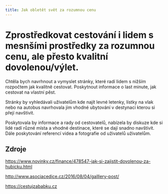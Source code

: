 ```yaml
---
title: Jak obletět svět za rozumnou cenu
---
```


# Zprostředkovat cestování i lidem s mesnšími prostředky za rozumnou cenu, ale přesto kvalitní dovolenou/výlet.

Chtěla bych navrhnout a vymyslet stránky, které radí lidem s nižším rozpočtem jak kvalitně cestovat. Poskytnout informace o last minute, jak cestovat na vlastní pěst.

Stránky by vyhledávali uživatelům kde najít levné letenky, lístky na vlak nebo na autobus navrhovala jim vhodné ubytování v destynaci kterou si přejí navštívit. 

Poskytovala by informace a rady od cestovatelů, nabízela by diskuze kde si lidé radí různé místa a vhodné destinace, které se dají snadno navštívit. Dále poskytování referencí videa a fotografie od uživatelů uživatelům.

## Zdroje

https://www.novinky.cz/finance/478547-jak-si-zajistit-dovolenou-za-hubicku.html

http://www.asociacedice.cz/2016/08/04/galllery-post/

https://cestujzababku.cz
